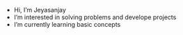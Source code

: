 -  Hi, I’m Jeyasanjay
-  I’m interested in solving problems and develope projects
-  I’m currently learning basic concepts 

<!---
jeyasanjay/jeyasanjay is a ✨ special ✨ repository because its `README.md` (this file) appears on your GitHub profile.
You can click the Preview link to take a look at your changes.
--->
